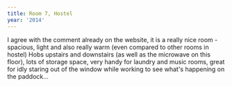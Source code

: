 ```yaml
---
title: Room 7, Hostel
year: '2014'
---
```


I agree with the comment already on the website, it is a really nice room - spacious, light and also really warm (even compared to other rooms in hostel) Hobs upstairs and downstairs (as well as the microwave on this floor), lots of storage space, very handy for laundry and music rooms, great for idly staring out of the window while working to see what's happening on the paddock...